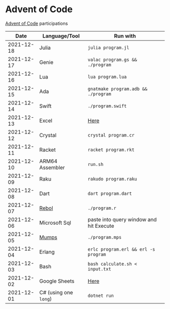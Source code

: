 # Advent of Code

[Advent of Code](https://adventofcode.com/) participations

| Date | Language/Tool | Run with |
|-|-|-|
| 2021-12-18 | Julia | `julia program.jl` |
| 2021-12-17 | Genie | `valac program.gs && ./program` |
| 2021-12-16 | Lua | `lua program.lua` |
| 2021-12-15 | Ada | `gnatmake program.adb && ./program` |
| 2021-12-14 | Swift | `./program.swift` |
| 2021-12-13 | Excel | [Here](https://1drv.ms/x/s!Am0A-Q2ssMvKv0E76ZuK2UPIBImY?e=ZpjLRK) |
| 2021-12-12 | Crystal | `crystal program.cr` |
| 2021-12-11 | Racket | `racket program.rkt` |
| 2021-12-10 | ARM64 Assembler | `run.sh` |
| 2021-12-09 | Raku | `rakudo program.raku` |
| 2021-12-08 | Dart | `dart program.dart` |
| 2021-12-07 | [Rebol](http://www.rebol.com/r3/docs/index.html) | `./program.r` |
| 2021-12-06 | Microsoft Sql | paste into query window and hit Execute |
| 2021-12-05 | [Mumps](https://www.cs.uni.edu/~okane/) | `./program.mps` |
| 2021-12-04 | Erlang | `erlc program.erl && erl -s program` |
| 2021-12-03 | Bash | `bash calculate.sh < input.txt` |
| 2021-12-02 | Google Sheets | [Here](https://docs.google.com/spreadsheets/d/1VQIpUozLaUgawx1jczUdiHUzLf6Ea0KIZWqokBXvGRU/edit#gid=0) |
| 2021-12-01 | C# (using one `long`) | `dotnet run` |
